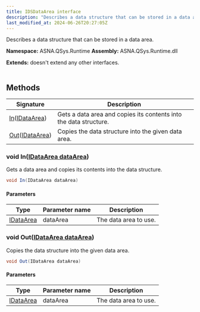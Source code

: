 ```yaml
---
title: IDSDataArea interface
description: "Describes a data structure that can be stored in a data area. "
last_modified_at: 2024-06-26T20:27:05Z
---
```


Describes a data structure that can be stored in a data area.

**Namespace:** ASNA.QSys.Runtime
**Assembly:** ASNA.QSys.Runtime.dll

**Extends:** doesn't extend any other interfaces.
<br>
<br>

## Methods

| Signature | Description |
| --- | --- |
| [In](#void-inidataarea-dataarea)([IDataArea](/reference/datagate/datagate-client/i-data-area.html)) | Gets a data area and copies its contents into the data structure.
| [Out](#void-outidataarea-dataarea)([IDataArea](/reference/datagate/datagate-client/i-data-area.html)) | Copies the data structure into the given data area.

### void In([IDataArea dataArea](/reference/datagate/datagate-client/i-data-area.html))

Gets a data area and copies its contents into the data structure.

```cs
void In(IDataArea dataArea)
```

#### Parameters

| Type | Parameter name | Description
| --- | --- | ---
| [IDataArea](/reference/datagate/datagate-client/i-data-area.html) | dataArea | The data area to use.

### void Out([IDataArea dataArea](/reference/datagate/datagate-client/i-data-area.html))

Copies the data structure into the given data area.

```cs
void Out(IDataArea dataArea)
```

#### Parameters

| Type | Parameter name | Description
| --- | --- | ---
| [IDataArea](/reference/datagate/datagate-client/i-data-area.html) | dataArea | The data area to use.
